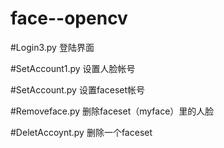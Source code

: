 # face--opencv

#Login3.py
登陆界面

#SetAccount1.py
设置人脸帐号

#SetAccount.py
设置faceset帐号

#Removeface.py
删除faceset（myface）里的人脸

#DeletAccoynt.py
删除一个faceset
